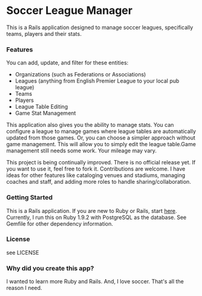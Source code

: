 # Soccer League Manager

This is a Rails application designed to manage soccer leagues, specifically teams, players and their stats. 

### Features
You can add, update, and filter for these entities:
* Organizations (such as Federations or Associations)
* Leagues (anything from English Premier League to your local pub league)
* Teams
* Players
* League Table Editing
* Game Stat Management

This application also gives you the ability to manage stats. You can configure a league to manage games where league tables are automatically updated from those games. Or, you can choose a simpler approach without game management. This will allow you to simply edit the league table.Game management still needs some work. Your mileage may vary.

This project is being continually improved. There is no official release yet. If you want to use it, feel free to fork it. Contributions are welcome. I have ideas for other features like cataloging venues and stadiums, managing coaches and staff, and adding more roles to handle sharing/collaboration.

### Getting Started
This is a Rails application. If you are new to Ruby or Rails, start [here](http://guides.rubyonrails.org). Currently, I run this on Ruby 1.9.2 with PostgreSQL as the database. See Gemfile for other dependency information.

### License
see LICENSE

### Why did you create this app?
I wanted to learn more Ruby and Rails. And, I love soccer. That's all the reason I need.
